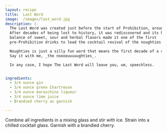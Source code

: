 ```yaml
---
layout: recipe
title:  Last Word
image:  /images/last_word.jpg
description: |-
  The Last Word was created just before the start of Prohibition, around 1915.
  After decades of being lost to history, it was rediscovered and its heady
  balance of sweet, sour and herbal flavors made it one of the first
  pre-Prohibition drinks to lead the cocktail revival of the noughties.

  Noughties is just a silly fun word that means the first decade of a century.
  Say it with me, _the noooouuuuughties_.

  In any case, I hope The Last Word will leave you, um, speechless.


ingredients:
  - 3/4 ounce gin
  - 3/4 ounce green Chartreuse
  - 3/4 ounce maraschino liqueur
  - 3/4 ounce lime juice
  - Brandied cherry as garnish

---
```

Combine all ingredients in a mixing glass and stir with ice. Strain into a
chilled cocktail glass. Garnish with a brandied cherry.
